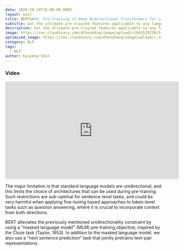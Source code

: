 ```yaml
---
date: 2020-10-24T18:00:00.000Z
layout: post
title: BERT&#58; Pre-training of Deep Bidirectional Transformers for Language Understanding
subtitle: Get the ultimate pre-trained features applicable to any language model
description: Get the ultimate pre-trained features applicable to any language model
image: https://res.cloudinary.com/dthouk4zq/image/upload/v1603528258/transfer_nzqjnh.png
optimized_image: https://res.cloudinary.com/dthouk4zq/image/upload/c_scale,w_380/v1603528258/transfer_nzqjnh.png
category: NLP
tags:
  - NLP
author: Kyuyong-Shin
---
```


### Video 
<iframe width="560" height="315" src="https://www.youtube.com/embed/3HDYcSZae54" frameborder="0" allow="accelerometer; autoplay; clipboard-write; encrypted-media; gyroscope; picture-in-picture" allowfullscreen></iframe>

The major limitation is that standard language models are unidirectional, and this limits the choice of architectures that can be used during pre-training. Such restrictions are sub-optimal for sentence-level tasks, and could be very harmful when applying fine-tuning based approaches to token-level tasks such as question answering, where it is crucial to incorporate context from both directions.

BERT alleviates the previously mentioned unidirectionality constraint by using a “masked language model” (MLM) pre-training objective, inspired by the Cloze task (Taylor, 1953). In addition to the masked language model, we also use a “next sentence prediction” task that jointly pretrains text-pair representations.